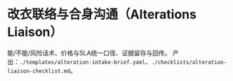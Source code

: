 # 改衣联络与合身沟通（Alterations Liaison）

能/不能/风险话术、价格与SLA统一口径、证据留存与回传。
产出：`./templates/alteration-intake-brief.yaml`、`./checklists/alteration-liaison-checklist.md`。
